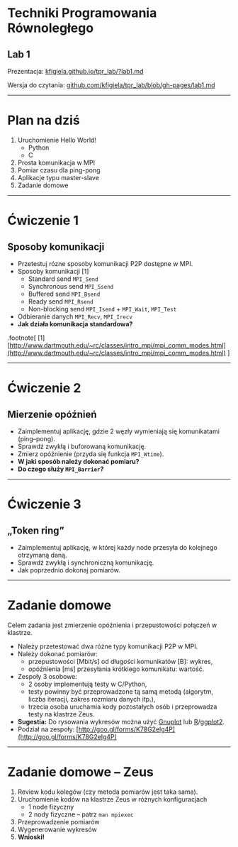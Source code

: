 <!-- class: center, middle, inverse -->

# Techniki Programowania Równoległego
## Lab 1

Prezentacja: [kfigiela.github.io/tpr_lab/?lab1.md](http://kfigiela.github.io/tpr_lab/?lab1.md)

Wersja do czytania: [github.com/kfigiela/tpr_lab/blob/gh-pages/lab1.md](https://github.com/kfigiela/tpr_lab/blob/gh-pages/lab1.md)


---
# Plan na dziś

1. Uruchomienie Hello World!
    * Python
    * C
2. Prosta komunikacja w MPI
3. Pomiar czasu dla ping-pong
4. Aplikacje typu master-slave
5. Zadanie domowe

---
# Ćwiczenie 1
## Sposoby komunikacji

* Przetestuj rózne sposoby komunikacji P2P dostępne w MPI.
* Sposoby komunikacji [1]
  * Standard send `MPI_Send`
  * Synchronous send `MPI_Ssend`
  * Buffered send `MPI_Bsend`
  * Ready send `MPI_Rsend`
  * Non-blocking send `MPI_Isend` + `MPI_Wait`, `MPI_Test`
* Odbieranie danych `MPI_Recv`, `MPI_Irecv`
* **Jak działa komunikacja standardowa?**

.footnote[
[1] [http://www.dartmouth.edu/~rc/classes/intro_mpi/mpi_comm_modes.html](http://www.dartmouth.edu/~rc/classes/intro_mpi/mpi_comm_modes.html)
]


---
# Ćwiczenie 2
## Mierzenie opóźnień

* Zaimplementuj aplikację, gdzie 2 węzły wymieniają się komunikatami (ping–pong).
* Sprawdź zwykłą i buforowaną komunikację.
* Zmierz opóźnienie (przyda się funkcja `MPI_Wtime`).
* **W jaki sposób należy dokonać pomiaru?**
* **Do czego służy `MPI_Barrier`?**

---
# Ćwiczenie 3
## „Token ring”

* Zaimplementuj aplikację, w której każdy node przesyła do kolejnego otrzymaną daną.
* Sprawdź zwykłą i synchroniczną komunikację.
* Jak poprzednio dokonaj pomiarów.

---
# Zadanie domowe

Celem zadania jest zmierzenie opóźnienia i przepustowości połączeń w klastrze. 

* Należy przetestować dwa różne typy komunikacji P2P w MPI.
* Należy dokonać pomiarów:
  * przepustowości [Mbit/s] od długości komunikatów [B]: wykres,
  * opóźnienia [ms] przesyłania krótkiego komunikatu: wartość. 
* Zespoły 3 osobowe:
  * 2 osoby implementują testy w C/Python,
  * testy powinny być przeprowadzone tą samą metodą (algorytm, liczba iteracji, zakres rozmiaru danych itp.),
  * trzecia osoba uruchamia kody pozostałych osób i przeprowadza testy na klastrze Zeus.
* **Sugestia:** Do rysowania wykresów można użyć [Gnuplot](http://www.gnuplot.info) lub [R](http://www.r-project.org)/[ggplot2](http://ggplot2.org).
* Podział na zespoły: [http://goo.gl/forms/K78G2elg4P](http://goo.gl/forms/K78G2elg4P)

<!-- * **Uwaga!** W C++/Boost dostępna jest tylko komunikacja standardowa i tylko taką można w tam przetestować.
  * Testy dla komunikacji standardowej.
  * Przetestować wbudowane w bibliotekę boost mechanizmy automatycznej serializacji standardowych struktur z STL (vector, map, string, etc.) - ocenić overhead serializacji dla typu `vector`.  -->

---
# Zadanie domowe – Zeus

1. Review kodu kolegów (czy metoda pomiarów jest taka sama).
1. Uruchomienie kodów na klastrze Zeus w różnych konfiguracjach 
   * 1 node fizyczny
   * 2 nody fizyczne – patrz `man mpiexec`
1. Przeprowadzenie pomiarów
1. Wygenerowanie wykresów
1. **Wnioski!**
